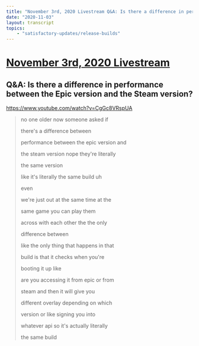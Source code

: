 ```yaml
---
title: "November 3rd, 2020 Livestream Q&A: Is there a difference in performance between the Epic version and the Steam version?"
date: "2020-11-03"
layout: transcript
topics:
    - "satisfactory-updates/release-builds"
---
```

# [November 3rd, 2020 Livestream](../2020-11-03.md)
## Q&A: Is there a difference in performance between the Epic version and the Steam version?
https://www.youtube.com/watch?v=CgGc8VRspUA
> no one older now someone asked if
> 
> there's a difference between
> 
> performance between the epic version and
> 
> the steam version nope they're literally
> 
> the same version
> 
> like it's literally the same build uh
> 
> even
> 
> we're just out at the same time at the
> 
> same game you can play them
> 
> across with each other the the only
> 
> difference between
> 
> like the only thing that happens in that
> 
> build is that it checks when you're
> 
> booting it up like
> 
> are you accessing it from epic or from
> 
> steam and then it will give you
> 
> different overlay depending on which
> 
> version or like signing you into
> 
> whatever api so it's actually literally
> 
> the same build
> 
